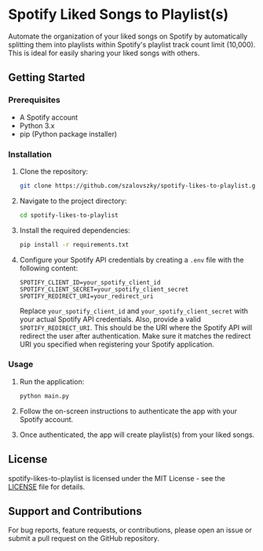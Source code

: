 # Spotify Liked Songs to Playlist(s)

Automate the organization of your liked songs on Spotify by automatically splitting them into playlists within Spotify's playlist track count limit (10,000). This is ideal for easily sharing your liked songs with others.

## Getting Started

### Prerequisites

- A Spotify account
- Python 3.x
- pip (Python package installer)

### Installation

1. Clone the repository:

   ```bash
   git clone https://github.com/szalovszky/spotify-likes-to-playlist.git
   ```

2. Navigate to the project directory:

   ```bash
   cd spotify-likes-to-playlist
   ```

3. Install the required dependencies:

   ```bash
   pip install -r requirements.txt
   ```

4. Configure your Spotify API credentials by creating a `.env` file with the following content:

   ```env
   SPOTIFY_CLIENT_ID=your_spotify_client_id
   SPOTIFY_CLIENT_SECRET=your_spotify_client_secret
   SPOTIFY_REDIRECT_URI=your_redirect_uri
   ```

   Replace `your_spotify_client_id` and `your_spotify_client_secret` with your actual Spotify API credentials. Also, provide a valid `SPOTIFY_REDIRECT_URI`. This should be the URI where the Spotify API will redirect the user after authentication. Make sure it matches the redirect URI you specified when registering your Spotify application.

### Usage

1. Run the application:

   ```bash
   python main.py
   ```

2. Follow the on-screen instructions to authenticate the app with your Spotify account.

3. Once authenticated, the app will create playlist(s) from your liked songs.

## License

spotify-likes-to-playlist is licensed under the MIT License - see the [LICENSE](LICENSE) file for details.

## Support and Contributions

For bug reports, feature requests, or contributions, please open an issue or submit a pull request on the GitHub repository.

